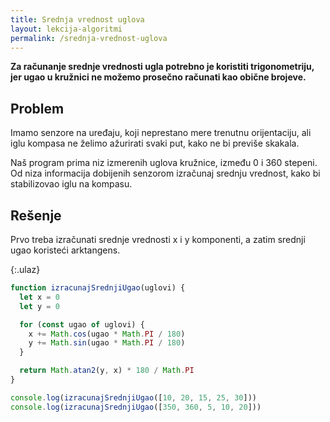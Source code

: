 ```yaml
---
title: Srednja vrednost uglova
layout: lekcija-algoritmi
permalink: /srednja-vrednost-uglova
---
```


**Za računanje srednje vrednosti ugla potrebno je koristiti trigonometriju, jer ugao u kružnici ne možemo prosečno računati kao obične brojeve.** 

## Problem

Imamo senzore na uređaju, koji neprestano mere trenutnu orijentaciju, ali iglu kompasa ne želimo ažurirati svaki put, kako ne bi previše skakala.

Naš program prima niz izmerenih uglova kružnice, između 0 i 360 stepeni. Od niza informacija dobijenih senzorom izračunaj srednju vrednost, kako bi stabilizovao iglu na kompasu.

## Rešenje

Prvo treba izračunati srednje vrednosti x i y komponenti, a zatim srednji ugao koristeći arktangens.

{:.ulaz}
```js
function izracunajSrednjiUgao(uglovi) {
  let x = 0
  let y = 0

  for (const ugao of uglovi) {
    x += Math.cos(ugao * Math.PI / 180)
    y += Math.sin(ugao * Math.PI / 180)
  }

  return Math.atan2(y, x) * 180 / Math.PI
}

console.log(izracunajSrednjiUgao([10, 20, 15, 25, 30]))
console.log(izracunajSrednjiUgao([350, 360, 5, 10, 20]))
```
